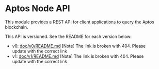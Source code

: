 # Aptos Node API

This module provides a REST API for client applications to query the Aptos blockchain.

This API is versioned. See the README for each version below:
- v0: [doc/v0/README.md](doc/v0/README.md) [Note] The link is broken with 404.  Please update with the correct link
- v1: [doc/v1/README.md](doc/v1/README.md) [Note] The link is broken with 404.  Please update with the correct link
